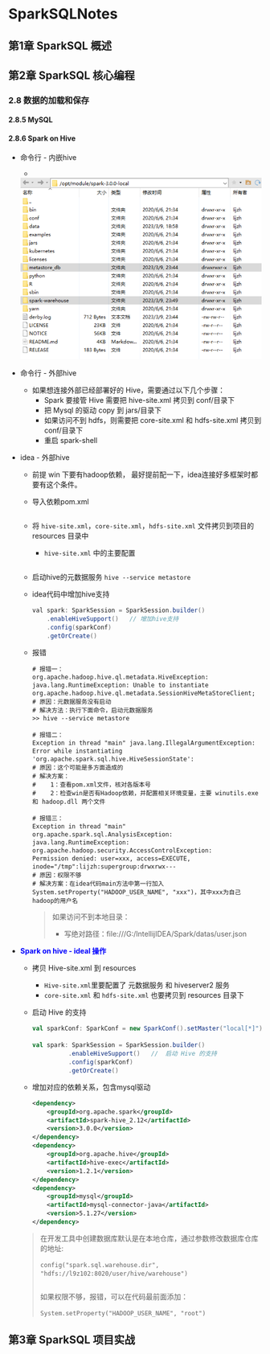 # SparkSQLNotes

## 第1章 SparkSQL 概述  







## 第2章 SparkSQL 核心编程  



### 2.8 数据的加载和保存



#### 2.8.5 MySQL



#### 2.8.6 Spark on Hive  

- 命令行 - 内嵌hive

  - 

  <img src="./images/007.jpg" alt="image" style="zoom:100%;" />

- 命令行 - 外部hive

  - 如果想连接外部已经部署好的 Hive，需要通过以下几个步骤：
    - Spark 要接管 Hive 需要把 hive-site.xml 拷贝到 conf/目录下
    - 把 Mysql 的驱动 copy 到 jars/目录下
    - 如果访问不到 hdfs，则需要把 core-site.xml 和 hdfs-site.xml 拷贝到 conf/目录下
    - 重启 spark-shell  



- idea - 外部hive

  - 前提 win 下要有hadoop依赖， 最好提前配一下，idea连接好多框架时都要有这个条件。

  - 导入依赖pom.xml

    ```xml
    
    ```

  - 将 `hive-site.xml`，`core-site.xml`，`hdfs-site.xml` 文件拷贝到项目的 resources 目录中

    - `hive-site.xml` 中的主要配置

      ```xml
      
      ```

  - 启动hive的元数据服务  `hive --service metastore`

  - idea代码中增加hive支持 

    ```java
    val spark: SparkSession = SparkSession.builder()
        .enableHiveSupport()   // 增加hive支持 
        .config(sparkConf)
        .getOrCreate()
    ```

  - 报错

    ```shell
    # 报错一：
    org.apache.hadoop.hive.ql.metadata.HiveException: 
    java.lang.RuntimeException: Unable to instantiate org.apache.hadoop.hive.ql.metadata.SessionHiveMetaStoreClient;
    # 原因：元数据服务没有启动
    # 解决方法：执行下面命令，启动元数据服务
    >> hive --service metastore
        
    # 报错二：
    Exception in thread "main" java.lang.IllegalArgumentException:
    Error while instantiating 'org.apache.spark.sql.hive.HiveSessionState':
    # 原因：这个可能是多方面造成的
    # 解决方案：
    #    1：查看pom.xml文件，核对各版本号
    #    2：检查win是否有Hadoop依赖，并配置相关环境变量，主要 winutils.exe 和 hadoop.dll 两个文件
    
    # 报错三：
    Exception in thread "main" org.apache.spark.sql.AnalysisException: 
    java.lang.RuntimeException: org.apache.hadoop.security.AccessControlException: 
    Permission denied: user=xxx, access=EXECUTE, inode="/tmp":lijzh:supergroup:drwxrwx---
    # 原因：权限不够
    # 解决方案：在idea代码main方法中第一行加入System.setProperty("HADOOP_USER_NAME", "xxx")，其中xxx为自己hadoop的用户名
    ```

    > 如果访问不到本地目录：
    >
    > - 写绝对路径：file:///G:/IntellijIDEA/Spark/datas/user.json

- <span style="color:blue; font-weight:bold">Spark on hive   -  ideal 操作</span>

  - 拷贝 Hive-site.xml 到 resources

    - `Hive-site.xml`里要配置了 元数据服务 和 hiveserver2 服务
    - `core-site.xml` 和 `hdfs-site.xml` 也要拷贝到 resources 目录下

  - 启动 Hive 的支持

    ```scala
    val sparkConf: SparkConf = new SparkConf().setMaster("local[*]").setAppName("SQL")
    
    val spark: SparkSession = SparkSession.builder()
              .enableHiveSupport()   //  启动 Hive 的支持
              .config(sparkConf)
              .getOrCreate()
    ```

  - 增加对应的依赖关系，包含mysql驱动

    ```xml
    <dependency>
        <groupId>org.apache.spark</groupId>
        <artifactId>spark-hive_2.12</artifactId>
        <version>3.0.0</version>
    </dependency>
    <dependency>
        <groupId>org.apache.hive</groupId>
        <artifactId>hive-exec</artifactId>
        <version>1.2.1</version>
    </dependency>
    <dependency>
        <groupId>mysql</groupId>
        <artifactId>mysql-connector-java</artifactId>
        <version>5.1.27</version>
    </dependency>	
    ```

  > 在开发工具中创建数据库默认是在本地仓库，通过参数修改数据库仓库的地址:  
  >
  > `config("spark.sql.warehouse.dir", "hdfs://l9z102:8020/user/hive/warehouse")  `
  >
  > ```
  > ```
  >
  > 如果权限不够，报错，可以在代码最前面添加：
  >
  > `System.setProperty("HADOOP_USER_NAME", "root")  `







## 第3章 SparkSQL 项目实战  





















